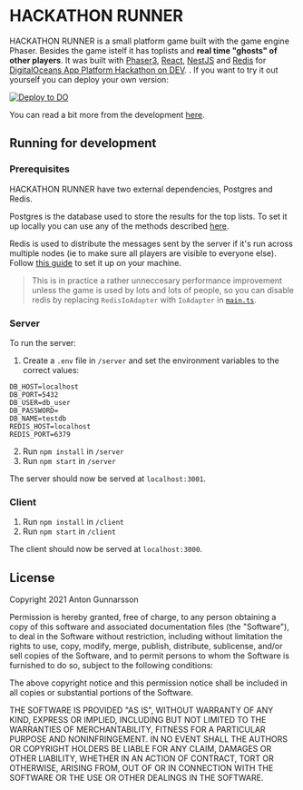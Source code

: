 # HACKATHON RUNNER

HACKATHON RUNNER is a small platform game built with the game engine
Phaser. Besides the game istelf it has toplists and **real time "ghosts" of other players**. It was built with [Phaser3](https://phaser.io/phaser3), [React](https://reactjs.org), [NestJS](https://nestjs.com) and [Redis](https://redislabs.com) for [DigitalOceans App Platform Hackathon on DEV](https://dev.to/devteam/announcing-the-digitalocean-app-platform-hackathon-on-dev-2i1k). . If you want to try it out yourself you can deploy your own version:

[![Deploy to DO](https://mp-assets1.sfo2.digitaloceanspaces.com/deploy-to-do/do-btn-blue.svg)](https://cloud.digitalocean.com/apps/new?repo=https://github.com/anton-g/hackathon-runner/tree/main)

You can read a bit more from the development [here](https://dev.to/awnton/do-hackathon-runner-devlog-1-28pd).

## Running for development

### Prerequisites

HACKATHON RUNNER have two external dependencies, Postgres and Redis.

Postgres is the database used to store the results for the top lists. To set it up locally you can use any of the methods described [here](https://www.postgresql.org/download/).

Redis is used to distribute the messages sent by the server if it's run across multiple nodes (ie to make sure all players are visible to everyone else). Follow [this guide](https://redis.io/topics/quickstart) to set it up on your machine.

> This is in practice a rather unneccesary performance improvement unless the game is used by lots and lots of people, so you can disable redis by replacing `RedisIoAdapter` with `IoAdapter` in [`main.ts`](https://github.com/anton-g/hackathon-runner/blob/main/server/src/main.ts#L10).

### Server

To run the server:

1. Create a `.env` file in `/server` and set the environment variables to the correct values:

```text
DB_HOST=localhost
DB_PORT=5432
DB_USER=db_user
DB_PASSWORD=
DB_NAME=testdb
REDIS_HOST=localhost
REDIS_PORT=6379
```

2. Run `npm install` in `/server`
3. Run `npm start` in `/server`

The server should now be served at `localhost:3001`.

### Client

1. Run `npm install` in `/client`
1. Run `npm start` in `/client`

The client should now be served at `localhost:3000`.

## License

Copyright 2021 Anton Gunnarsson

Permission is hereby granted, free of charge, to any person obtaining a copy of this software and associated documentation files (the "Software"), to deal in the Software without restriction, including without limitation the rights to use, copy, modify, merge, publish, distribute, sublicense, and/or sell copies of the Software, and to permit persons to whom the Software is furnished to do so, subject to the following conditions:

The above copyright notice and this permission notice shall be included in all copies or substantial portions of the Software.

THE SOFTWARE IS PROVIDED "AS IS", WITHOUT WARRANTY OF ANY KIND, EXPRESS OR IMPLIED, INCLUDING BUT NOT LIMITED TO THE WARRANTIES OF MERCHANTABILITY, FITNESS FOR A PARTICULAR PURPOSE AND NONINFRINGEMENT. IN NO EVENT SHALL THE AUTHORS OR COPYRIGHT HOLDERS BE LIABLE FOR ANY CLAIM, DAMAGES OR OTHER LIABILITY, WHETHER IN AN ACTION OF CONTRACT, TORT OR OTHERWISE, ARISING FROM, OUT OF OR IN CONNECTION WITH THE SOFTWARE OR THE USE OR OTHER DEALINGS IN THE SOFTWARE.
